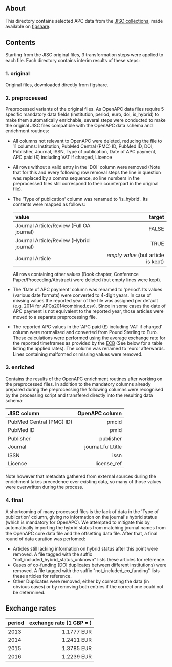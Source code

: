 
## About

This directory contains selected APC data from the [JISC collections](https://www.jisc-collections.ac.uk/Jisc-Monitor/APC-data-collection/), made available on [figshare](https://figshare.com/search?q=jisc+collections&quick=1).

## Contents

Starting from the JISC original files, 3 transformation steps were applied to each file. Each directory contains interim results of these steps:

### 1. original

Original files, downloaded directly from figshare.

### 2. preprocessed

Preprocessed variants of the original files. As OpenAPC data files require 5 specific mandatory data fields (institution, period, euro, doi, is_hybrid) to make them automatically enrichable, several steps were conducted to make the original JISC files compatible with the OpenAPC data schema and enrichment routines:

- All columns not relevant to OpenAPC were deleted, reducing the file to 11 columns: Institution, PubMed Central (PMC) ID, PubMed ID, DOI, Publisher, Journal, ISSN, Type of publication, Date of APC payment, APC paid (£) including VAT if charged, Licence
- All rows without a valid entry in the 'DOI' column were removed (Note that for this and every following row removal steps the line in question was replaced by a comma sequence, so line numbers in the preprocessed files still correspond to their counterpart in the original file).
- The 'Type of publication' column was renamed to 'is_hybrid'. Its contents were mapped as follows:

  | value                                     | target          | 
  |:------------------------------------------|----------------:|
  | Journal Article/Review (Full OA journal)  | FALSE           |
  | Journal Article/Review (Hybrid journal)   | TRUE            |
  | Journal Article                           | _empty value_ (but article is kept) |

  All rows containing other values (Book chapter, Conference Paper/Proceeding/Abstract) were deleted (but empty lines were kept).

- The 'Date of APC payment' column was renamed to 'period'. Its values (various date formats) were converted to 4-digit years. In case of missing values the reported year of the file was assigned per default (e.g. 2014 for APCs2014combined.csv). Since in some cases the date of APC payment is not equivalent to the reported year, those articles were moved to a separate preprocessing file.
- The reported APC values in the 'APC paid (£) including VAT if charged' column were normalised and converted from Pound Sterling to Euro. These calculations were performed using the average exchange rate for the reported timeframes as provided by the [ECB](https://www.ecb.europa.eu/stats/exchange/eurofxref/html/eurofxref-graph-gbp.en.html) (See below for a table listing the applied rates). The column was renamed to 'euro' afterwards. Lines containing malformed or missing values were removed. 

### 3. enriched

Contains the results of the OpenAPC enrichment routines after working on the preprocessed files. In addition to the mandatory columns already prepared during the preprocessing the following columns were recognised by the processing script and transfered directly into the resulting data schema:

| JISC column                       | OpenAPC column          | 
|:----------------------------------|------------------------:|
| PubMed Central (PMC) ID)          | pmcid                   |
| PubMed ID                         | pmid                    |
| Publisher                         | publisher               |
| Journal                           | journal_full_title      |
| ISSN                              | issn                    |
| Licence                           | license_ref             |

Note however that metadata gathered from external sources during the enrichment takes precedence over existing data, so many of those values were overwritten during the process.

### 4. final

A shortcoming of many processed files is the lack of data in the 'Type of publication' column, giving no information on the journal's hybrid status (which is mandatory for OpenAPC). We attempted to mitigate this by automatically importing the hybrid status from matching journal names from the OpenAPC core data file and the offsetting data file.
After that, a final round of data curation was perfomed:
- Articles still lacking information on hybrid status after this point were removed. A file tagged with the suffix "not_included_hybrid_status_unknown" lists these articles for reference.
- Cases of co-funding (DOI duplicates between different institutions) were removed. A file tagged with the suffix "not_included_co_funding" lists these articles for reference.
- Other Duplicates were removed, either by correcting the data (in obvious cases) or by removing both entries if the correct one could not be determined.


## Exchange rates

| period                   | exchange rate (1 GBP = )  | 
|:-------------------------|--------------------------:|
| 2013                     | 1.1777 EUR                |
| 2014                     | 1.2411 EUR                | 
| 2015                     | 1.3785 EUR                |
| 2016                     | 1.2239 EUR                |

